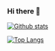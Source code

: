 ### Hi there 👋

[![Github stats](https://github-readme-stats.vercel.app/api?username=green-leader&show_icons=true&include_all_commits=true&count_private=true&show_icons=true&theme=great-gatsby)]()

[![Top Langs](https://github-readme-stats.vercel.app/api/top-langs/?username=green-leader&layout=compact&hide=shell&count_private=true&show_icons=true&theme=great-gatsby)]()

<!--
**green-leader/green-leader** is a ✨ _special_ ✨ repository because its `README.md` (this file) appears on your GitHub profile.

Here are some ideas to get you started:

- 🔭 I’m currently working on ...
- 🌱 I’m currently learning ...
- 👯 I’m looking to collaborate on ...
- 🤔 I’m looking for help with ...
- 💬 Ask me about ...
- 📫 How to reach me: ...
- 😄 Pronouns: ...
- ⚡ Fun fact: ...
-->
